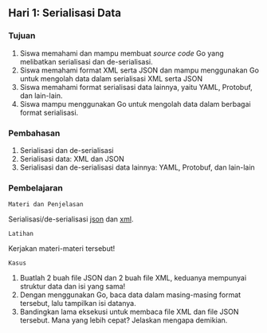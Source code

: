 ## Hari 1: Serialisasi Data
### Tujuan
1. Siswa memahami dan mampu membuat *source code* Go  yang melibatkan serialisasi dan de-serialisasi. 
2. Siswa memahami format XML serta JSON dan mampu menggunakan Go untuk mengolah data dalam serialisasi XML serta JSON
3. Siswa memahami format serialisasi data lainnya, yaitu YAML, Protobuf, dan lain-lain. 
4. Siswa mampu menggunakan Go untuk mengolah data dalam berbagai format serialisasi.

### Pembahasan
1. Serialisasi dan de-serialisasi
2. Serialisasi data: XML dan JSON
3. Serialisasi dan de-serialisasi data lainnya: YAML, Protobuf, dan lain-lain

### Pembelajaran
```
Materi dan Penjelasan
```
Serialisasi/de-serialisasi [json](https://golangdocs.com/json-with-golang) dan [xml](https://golangdocs.com/xml-in-golang).

```
Latihan
```
Kerjakan materi-materi tersebut!

```
Kasus
```
1. Buatlah 2 buah file JSON dan 2 buah file XML, keduanya mempunyai struktur data dan isi yang sama!
2. Dengan menggunakan Go, baca data dalam masing-masing format tersebut, lalu tampilkan isi datanya. 
3. Bandingkan lama eksekusi untuk membaca file XML dan file JSON tersebut. Mana yang lebih cepat? Jelaskan mengapa demikian.
